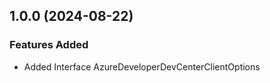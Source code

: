 ## 1.0.0 (2024-08-22)
    
### Features Added

  - Added Interface AzureDeveloperDevCenterClientOptions
    
